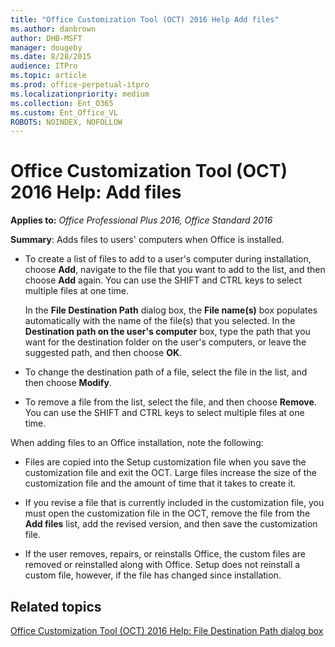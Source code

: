 ```yaml
---
title: "Office Customization Tool (OCT) 2016 Help Add files"
ms.author: danbrown
author: DHB-MSFT
manager: dougeby
ms.date: 8/28/2015
audience: ITPro
ms.topic: article
ms.prod: office-perpetual-itpro
ms.localizationpriority: medium
ms.collection: Ent_O365
ms.custom: Ent_Office_VL
ROBOTS: NOINDEX, NOFOLLOW
---
```


# Office Customization Tool (OCT) 2016 Help: Add files

**Applies to:** *Office Professional Plus 2016, Office Standard 2016*

**Summary**: Adds files to users' computers when Office is installed.
  
- To create a list of files to add to a user's computer during installation, choose **Add**, navigate to the file that you want to add to the list, and then choose **Add** again. You can use the SHIFT and CTRL keys to select multiple files at one time. 
    
    In the **File Destination Path** dialog box, the **File name(s)** box populates automatically with the name of the file(s) that you selected. In the **Destination path on the user's computer** box, type the path that you want for the destination folder on the user's computers, or leave the suggested path, and then choose **OK**.
    
- To change the destination path of a file, select the file in the list, and then choose **Modify**. 
    
- To remove a file from the list, select the file, and then choose **Remove**. You can use the SHIFT and CTRL keys to select multiple files at one time.
    
When adding files to an Office installation, note the following:
  
- Files are copied into the Setup customization file when you save the customization file and exit the OCT. Large files increase the size of the customization file and the amount of time that it takes to create it.
    
- If you revise a file that is currently included in the customization file, you must open the customization file in the OCT, remove the file from the **Add files** list, add the revised version, and then save the customization file. 
    
- If the user removes, repairs, or reinstalls Office, the custom files are removed or reinstalled along with Office. Setup does not reinstall a custom file, however, if the file has changed since installation.
    
## Related topics
[Office Customization Tool (OCT) 2016 Help: File Destination Path dialog box](oct-2016-help-file-destination-path-dialog-box.md)

